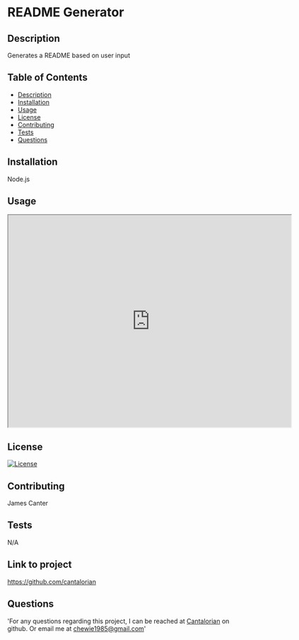 
  # README Generator

  ## Description
  Generates a README based on user input

  ## Table of Contents
  * [Description](#Description)
  * [Installation](#Installation)
  * [Usage](#Usage)
  * [License](#License)
  * [Contributing](#Contributing)
  * [Tests](#Tests)
  * [Questions](#Questions)
  
  ## Installation
  Node.js

  ## Usage
  <iframe src="https://drive.google.com/file/d/1a7QYVB605PHcWzQh3pOBru611Lnc2jza/preview" width="640" height="480"></iframe>

  ## License
  [![License](https://img.shields.io/badge/License-Apache%202.0-blue.svg)](https://opensource.org/licenses/Apache-2.0)

  ## Contributing
  James Canter

  ## Tests
  N/A

  ## Link to project
  https://github.com/cantalorian

  ## Questions
  'For any questions regarding this project, I can be reached at <a href="https://github.com/Cantalorian">Cantalorian</a> on github. Or email me at chewie1985@gmail.com'
  